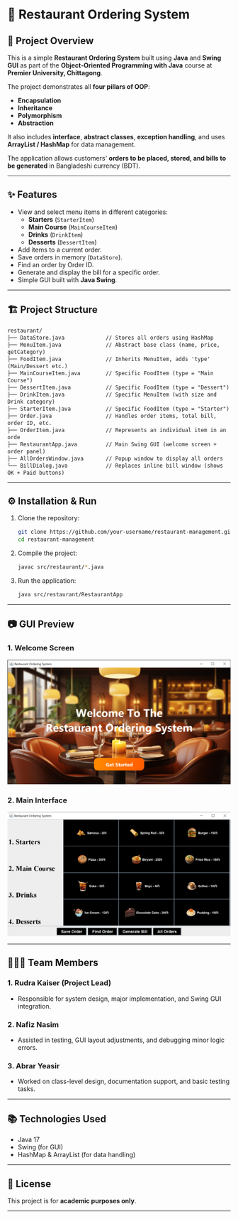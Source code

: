 # 🍴 Restaurant Ordering System

## 📌 Project Overview

This is a simple **Restaurant Ordering System** built using **Java** and **Swing GUI** as part of the **Object-Oriented Programming with Java** course at **Premier University, Chittagong**.

The project demonstrates all **four pillars of OOP**:

* **Encapsulation**
* **Inheritance**
* **Polymorphism**
* **Abstraction**

It also includes **interface**, **abstract classes**, **exception handling**, and uses **ArrayList / HashMap** for data management.

The application allows customers' **orders to be placed, stored, and bills to be generated** in Bangladeshi currency (BDT).

---

## ✨ Features

* View and select menu items in different categories:
  * **Starters** (`StarterItem`)
  * **Main Course** (`MainCourseItem`)
  * **Drinks** (`DrinkItem`)
  * **Desserts** (`DessertItem`)
* Add items to a current order.
* Save orders in memory (`DataStore`).
* Find an order by Order ID.
* Generate and display the bill for a specific order.
* Simple GUI built with **Java Swing**.

---

## 🏗️ Project Structure

```
restaurant/
├── DataStore.java             // Stores all orders using HashMap
├── MenuItem.java              // Abstract base class (name, price, getCategory)
├── FoodItem.java              // Inherits MenuItem, adds 'type' (Main/Dessert etc.)
├── MainCourseItem.java        // Specific FoodItem (type = "Main Course")
├── DessertItem.java           // Specific FoodItem (type = "Dessert")
├── DrinkItem.java             // Specific MenuItem (with size and Drink category)
├── StarterItem.java           // Specific FoodItem (type = "Starter")
├── Order.java                 // Handles order items, total bill, order ID, etc.
├── OrderItem.java             // Represents an individual item in an orde
├── RestaurantApp.java         // Main Swing GUI (welcome screen + order panel)
├── AllOrdersWindow.java       // Popup window to display all orders
└── BillDialog.java            // Replaces inline bill window (shows OK + Paid buttons)
```

---

## ⚙️ Installation & Run

1. Clone the repository:

   ```bash
   git clone https://github.com/your-username/restaurant-management.git
   cd restaurant-management
   ```

2. Compile the project:

   ```bash
   javac src/restaurant/*.java
   ```

3. Run the application:

   ```bash
   java src/restaurant/RestaurantApp
   ```

---

## 📷 GUI Preview

### 1. Welcome Screen
![](assets/welcomeScreen.png)

### 2. Main Interface
![](assets/applicationInterface.png)

---

## 🧑‍🤝‍🧑 Team Members

### 1. Rudra Kaiser (Project Lead)

*  Responsible for system design, major implementation, and Swing GUI integration.

### 2. Nafiz Nasim

* Assisted in testing, GUI layout adjustments, and debugging minor logic errors.

### 3. Abrar Yeasir

* Worked on class-level design, documentation support, and basic testing tasks.

---

## 📚 Technologies Used

* Java 17
* Swing (for GUI)
* HashMap & ArrayList (for data handling)

---

## 📝 License

This project is for **academic purposes only**.

---